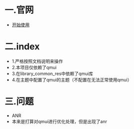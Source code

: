 
# 一.官网
+   [开始使用](https://qmuiteam.com/android/get-started/)
    
# 二.index
+ 1.严格按照文档说明来操作
+ 2.本项目仅依赖了qmui
+ 3.在library_common_res中依赖了qmui库
+ 4.在主题中配置了qmui的主题（不配置在无法正常使用qmui）

# 三.问题
+ ANR
+ 本来是打算对qmui进行优化处理，但是出现了anr